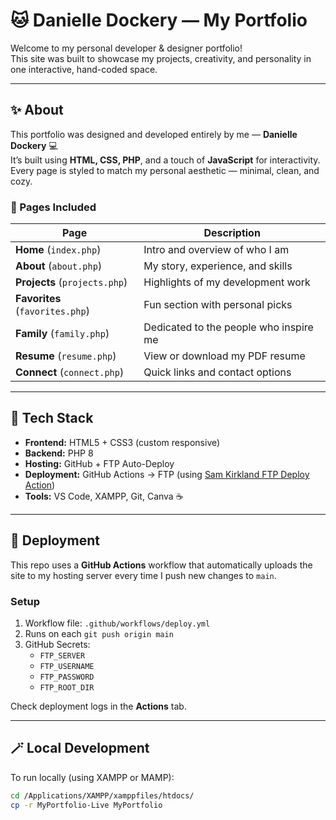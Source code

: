 # 🐱 Danielle Dockery — My Portfolio

Welcome to my personal developer & designer portfolio!  
This site was built to showcase my projects, creativity, and personality in one interactive, hand-coded space.

---

## ✨ About

This portfolio was designed and developed entirely by me — **Danielle Dockery** 💻  
It’s built using **HTML, CSS, PHP**, and a touch of **JavaScript** for interactivity.  
Every page is styled to match my personal aesthetic — minimal, clean, and cozy.

### 🧭 Pages Included
| Page | Description |
|------|--------------|
| **Home** (`index.php`) | Intro and overview of who I am |
| **About** (`about.php`) | My story, experience, and skills |
| **Projects** (`projects.php`) | Highlights of my development work |
| **Favorites** (`favorites.php`) | Fun section with personal picks |
| **Family** (`family.php`) | Dedicated to the people who inspire me |
| **Resume** (`resume.php`) | View or download my PDF resume |
| **Connect** (`connect.php`) | Quick links and contact options |

---

## 🧠 Tech Stack

- **Frontend:** HTML5 + CSS3 (custom responsive)
- **Backend:** PHP 8
- **Hosting:** GitHub + FTP Auto-Deploy
- **Deployment:** GitHub Actions → FTP (using [Sam Kirkland FTP Deploy Action](https://github.com/SamKirkland/FTP-Deploy-Action))
- **Tools:** VS Code, XAMPP, Git, Canva ☕️

---

## 🚀 Deployment

This repo uses a **GitHub Actions** workflow that automatically uploads the site to my hosting server every time I push new changes to `main`.

### Setup
1. Workflow file: `.github/workflows/deploy.yml`  
2. Runs on each `git push origin main`  
3. GitHub Secrets:
   - `FTP_SERVER`  
   - `FTP_USERNAME`  
   - `FTP_PASSWORD`  
   - `FTP_ROOT_DIR`

Check deployment logs in the **Actions** tab.

---

## 🪄 Local Development

To run locally (using XAMPP or MAMP):

```bash
cd /Applications/XAMPP/xamppfiles/htdocs/
cp -r MyPortfolio-Live MyPortfolio
